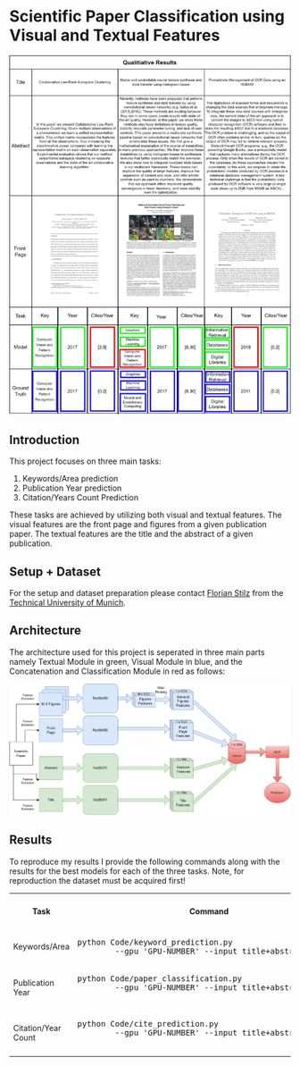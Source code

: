 # Scientific Paper Classification using Visual and Textual Features

<p align="center"><img src="paper & figures/Qualitative_results.jpg" width="800px"/></p>

## Introduction
This project focuses on three main tasks:
1) Keywords/Area prediction 
2) Publication Year prediction
3) Citation/Years Count Prediction

These tasks are achieved by utilizing both visual and textual features. The visual features are the front page and figures from a given publication paper. The textual features are the title and the abstract of a given publication.


## Setup + Dataset
For the setup and dataset preparation please contact [Florian Stilz](https://flo-stilz.github.io/)
from the [Technical University of Munich](https://www.tum.de/en/).

## Architecture
The architecture used for this project is seperated in three main parts namely Textual Module in green, Visual Module in blue, and the Concatenation and Classification Module in red as follows:
<p align="center"><img src="paper & figures/network_architecture.jpg" width="1000px"/></p>


## Results
To reproduce my results I provide the following commands along with the results for the best models for each of the three tasks. Note, for reproduction the dataset must be acquired first!


<table>
    <col>
    <col>
    <colgroup span="2"></colgroup>
    <col>
    <tr>
        <th rowspan=2>Task</th>
        <th rowspan=2>Command</th>
        <th colspan=3 scope="colgroup">Overall</th>
        <th rowspan=2>Input Features</th>
    </tr>
    <tr>
        <td>F1-Micro</td>
        <td>F1-Macro</td>
        <td>Accuracy</td>
    </tr>
    <tr>
        <td>Keywords/Area</td>
        <td><pre lang="shell">python Code/keyword_prediction.py 
        --gpu 'GPU-NUMBER' --input title+abstract</pre></td>
        <td>78.25%</td>
        <td>58.07%</td>
        <td>57.28%</td>
        <td>Title + Abstract</td>
    </tr>
    <tr>
        <td>Publication Year</td>
        <td><pre lang="shell">python Code/paper_classification.py 
        --gpu 'GPU-NUMBER' --input title+abstract+image
        </pre></td>
        <td>75.15%</td>
        <td>68.89%</td>
        <td>75.15%</td>
        <td>Title + Abstract + Front Page</td>
    </tr>
    <tr>
        <td>Citation/Year Count</td>
        <td><pre lang="shell">python Code/cite_prediction.py 
        --gpu 'GPU-NUMBER' --input title+abstract+image 
        </pre></td>
        <td>54.69%</td>
        <td>46.45%</td>
        <td>54.68%</td>
        <td>Title + Abstract + Front Page</td>
    </tr>

</table>
